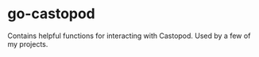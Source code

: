 # go-castopod

Contains helpful functions for interacting with Castopod. Used by a few of my projects.

